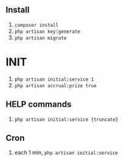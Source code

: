 
## Install
1. `composer install`
2. `php artisan key:generate`
3. `php artisan migrate`

# INIT
1. `php artisan initial:service 1`
2. `php artisan accrual:prize true`

## HELP commands
1. `php artisan initial:service {truncate}`

## Cron
1. each 1 min, `php artisan initial:service`